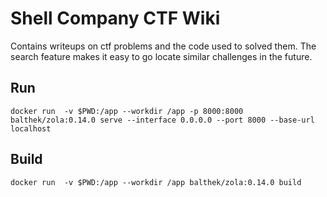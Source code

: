 # Shell Company CTF Wiki
Contains writeups on ctf problems and the code used to solved them. The search feature makes it easy to go locate similar challenges in the future.

## Run
```
docker run  -v $PWD:/app --workdir /app -p 8000:8000 balthek/zola:0.14.0 serve --interface 0.0.0.0 --port 8000 --base-url localhost
```

## Build
```
docker run  -v $PWD:/app --workdir /app balthek/zola:0.14.0 build
```
